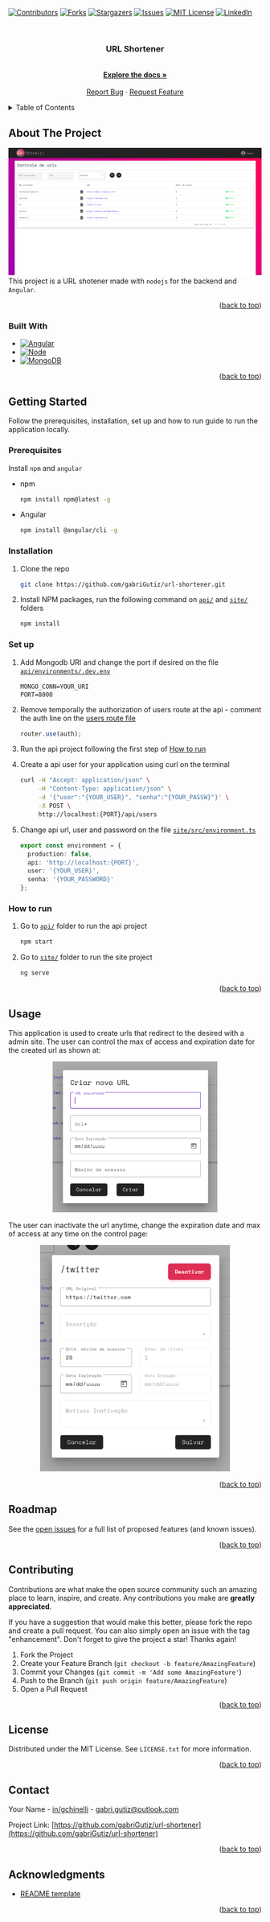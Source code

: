 <!-- Improved compatibility of back to top link: See: https://github.com/othneildrew/Best-README-Template/pull/73 -->
<a name="readme-top"></a>
<!--
*** Thanks for checking out the Best-README-Template. If you have a suggestion
*** that would make this better, please fork the repo and create a pull request
*** or simply open an issue with the tag "enhancement".
*** Don't forget to give the project a star!
*** Thanks again! Now go create something AMAZING! :D
-->



<!-- PROJECT SHIELDS -->
<!--
*** I'm using markdown "reference style" links for readability.
*** Reference links are enclosed in brackets [ ] instead of parentheses ( ).
*** See the bottom of this document for the declaration of the reference variables
*** for contributors-url, forks-url, etc. This is an optional, concise syntax you may use.
*** https://www.markdownguide.org/basic-syntax/#reference-style-links
-->
[![Contributors][contributors-shield]][contributors-url]
[![Forks][forks-shield]][forks-url]
[![Stargazers][stars-shield]][stars-url]
[![Issues][issues-shield]][issues-url]
[![MIT License][license-shield]][license-url]
[![LinkedIn][linkedin-shield]][linkedin-url]



<!-- PROJECT LOGO -->
<br />
<div align="center">
<h3 align="center">URL Shortener</h3>

  <p align="center">
    <br />
    <a href="https://github.com/gabriGutiz/url-shortener"><strong>Explore the docs »</strong></a>
    <br />
    <br />
    <a href="https://github.com/gabriGutiz/url-shortener/issues">Report Bug</a>
    ·
    <a href="https://github.com/gabriGutiz/url-shortener/issues">Request Feature</a>
  </p>
</div>



<!-- TABLE OF CONTENTS -->
<details>
  <summary>Table of Contents</summary>
  <ol>
    <li>
      <a href="#about-the-project">About The Project</a>
      <ul>
        <li><a href="#built-with">Built With</a></li>
      </ul>
    </li>
    <li>
      <a href="#getting-started">Getting Started</a>
      <ul>
        <li><a href="#prerequisites">Prerequisites</a></li>
        <li><a href="#installation">Installation</a></li>
        <li><a href="#set-up">Set up</a></li>
        <li><a href="#how-to-run">How to run</a></li>
      </ul>
    </li>
    <li><a href="#usage">Usage</a></li>
    <li><a href="#roadmap">Roadmap</a></li>
    <li><a href="#contributing">Contributing</a></li>
    <li><a href="#license">License</a></li>
    <li><a href="#contact">Contact</a></li>
    <li><a href="#acknowledgments">Acknowledgments</a></li>
  </ol>
</details>



<!-- ABOUT THE PROJECT -->
## About The Project

![Product Name Screen Shot][product-screenshot]
This project is a URL shotener made with `nodejs` for the backend and `Angular`.
<p align="right">(<a href="#readme-top">back to top</a>)</p>



### Built With

* [![Angular][Angular.io]][Angular-url]
* [![Node][Node.org]][Node-url]
* [![MongoDB][Mongodb.com]][Mongo-url]

<p align="right">(<a href="#readme-top">back to top</a>)</p>



<!-- GETTING STARTED -->
## Getting Started

Follow the prerequisites, installation, set up and how to run guide to run the application locally.

### Prerequisites

Install `npm` and `angular`
* npm
  ```sh
  npm install npm@latest -g
  ```
* Angular
  ```sh
  npm install @angular/cli -g
  ```

### Installation

1. Clone the repo
   ```sh
   git clone https://github.com/gabriGutiz/url-shortener.git
   ```
2. Install NPM packages, run the following command on [`api/`][api-folder] and [`site/`][site-folder] folders
   ```sh
   npm install
   ```

### Set up

1. Add Mongodb URI and change the port if desired on the file [`api/environments/.dev.env`][api-config-file]
   ```
   MONGO_CONN=YOUR_URI
   PORT=8000
   ```
2. Remove temporally the authorization of users route at the api - comment the auth line on the [users route file][api-auth-file]
   ```js
   router.use(auth);
   ```
3. Run the api project following the first step of <a href="#how-to-run">How to run</a>

4. Create a api user for your application using curl on the terminal
   ```sh
   curl -H "Accept: application/json" \
        -H "Content-Type: application/json" \
        -d '{"user":"{YOUR_USER}", "senha":"{YOUR_PASSW}"}' \
        -X POST \
        http://localhost:{PORT}/api/users
   ```

5. Change api url, user and password on the file [`site/src/environment.ts`][site-config-file]
   ```ts
   export const environment = {
     production: false,
     api: 'http://localhost:{PORT}',
     user: '{YOUR_USER}',
     senha: '{YOUR_PASSWORD}'
   };
   ```

### How to run

1. Go to [`api/`][api-folder] folder to run the api project
   ```sh
   npm start
   ```

2. Go to [`site/`][site-folder] folder to run the site project
   ```sh
   ng serve
   ```

<p align="right">(<a href="#readme-top">back to top</a>)</p>



<!-- USAGE EXAMPLES -->
## Usage

This application is used to create urls that redirect to the desired with a admin site. The user can control the max of access and expiration date for the created url as shown at:

<p align="center">
  <img width="328" height="300" src="docs/screenshot-create.png">
</p>

The user can inactivate the url anytime, change the expiration date and max of access at any time on the control page:

<p align="center">
  <img width="378" height="450" src="docs/screenshot-control.png">
</p>

<p align="right">(<a href="#readme-top">back to top</a>)</p>

<!-- ROADMAP -->
## Roadmap

See the [open issues](https://github.com/gabriGutiz/url-shortener/issues) for a full list of proposed features (and known issues).

<p align="right">(<a href="#readme-top">back to top</a>)</p>



<!-- CONTRIBUTING -->
## Contributing

Contributions are what make the open source community such an amazing place to learn, inspire, and create. Any contributions you make are **greatly appreciated**.

If you have a suggestion that would make this better, please fork the repo and create a pull request. You can also simply open an issue with the tag "enhancement".
Don't forget to give the project a star! Thanks again!

1. Fork the Project
2. Create your Feature Branch (`git checkout -b feature/AmazingFeature`)
3. Commit your Changes (`git commit -m 'Add some AmazingFeature'`)
4. Push to the Branch (`git push origin feature/AmazingFeature`)
5. Open a Pull Request

<p align="right">(<a href="#readme-top">back to top</a>)</p>



<!-- LICENSE -->
## License

Distributed under the MIT License. See `LICENSE.txt` for more information.

<p align="right">(<a href="#readme-top">back to top</a>)</p>



<!-- CONTACT -->
## Contact

Your Name - [in/gchinelli](https://www.linkedin.com/in/gchinelli/) - gabri.gutiz@outlook.com

Project Link: [https://github.com/gabriGutiz/url-shortener](https://github.com/gabriGutiz/url-shortener)

<p align="right">(<a href="#readme-top">back to top</a>)</p>



<!-- ACKNOWLEDGMENTS -->
## Acknowledgments

* [README template](https://github.com/othneildrew/Best-README-Template/)

<p align="right">(<a href="#readme-top">back to top</a>)</p>



<!-- MARKDOWN LINKS & IMAGES -->
<!-- https://www.markdownguide.org/basic-syntax/#reference-style-links -->
[contributors-shield]: https://img.shields.io/github/contributors/gabriGutiz/url-shortener.svg?style=for-the-badge
[contributors-url]: https://github.com/gabriGutiz/url-shortener/graphs/contributors
[forks-shield]: https://img.shields.io/github/forks/gabriGutiz/url-shortener.svg?style=for-the-badge
[forks-url]: https://github.com/gabriGutiz/url-shortener/network/members
[stars-shield]: https://img.shields.io/github/stars/gabriGutiz/url-shortener.svg?style=for-the-badge
[stars-url]: https://github.com/gabriGutiz/url-shortener/stargazers
[issues-shield]: https://img.shields.io/github/issues/gabriGutiz/url-shortener.svg?style=for-the-badge
[issues-url]: https://github.com/gabriGutiz/url-shortener/issues
[license-shield]: https://img.shields.io/github/license/gabriGutiz/url-shortener.svg?style=for-the-badge
[license-url]: https://github.com/gabriGutiz/url-shortener/blob/master/LICENSE.txt
[linkedin-shield]: https://img.shields.io/badge/-LinkedIn-black.svg?style=for-the-badge&logo=linkedin&colorB=555
[linkedin-url]: https://linkedin.com/in/gchinelli
[Angular.io]: https://img.shields.io/badge/Angular-DD0031?style=for-the-badge&logo=angular&logoColor=white
[Angular-url]: https://angular.io/
[Node.org]: https://img.shields.io/badge/Node.js-43853D?style=for-the-badge&logo=node.js&logoColor=white
[Node-url]: https://nodejs.org/
[Mongodb.com]: https://img.shields.io/badge/MongoDB-4EA94B?style=for-the-badge&logo=mongodb&logoColor=white
[Mongo-url]: https://mongodb.com/

[product-screenshot]: docs/screenshot.png
[create-screenshot]: docs/screenshot-create.png
[control-screenshot]: docs/screenshot-control.png
[api-folder]: https://github.com/gabriGutiz/url-shortener/tree/master/api
[site-folder]: https://github.com/gabriGutiz/url-shortener/tree/master/api
[api-config-file]: https://github.com/gabriGutiz/url-shortener/blob/master/api/environments/.dev.env
[site-config-file]: https://github.com/gabriGutiz/url-shortener/blob/master/site/src/environments/environment.ts
[api-auth-file]: https://github.com/gabriGutiz/url-shortener/blob/master/api/src/routes/users.route.js